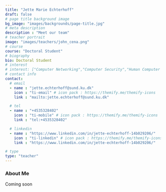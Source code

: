 ```yaml
---
title: "Jette Marie Echterhoff"
draft: false
# page title background image
bg_image: "images/backgrounds/page-title.jpg"
# meta description
description : "Meet our team"
# teacher portrait
image: "images/teachers/john_cena.png"
# course
course: "Doctoral Student"
# biography
bio: Doctoral Student
# interest
# interest: ["Computer Networking","Computer Security","Human Computer Interfacing"]
# contact info
contact:
  # email
  - name : "jette.echterhoff@sund.ku.dk"
    icon : "ti-email" # icon pack : https://themify.me/themify-icons
    link : "mailto:jette.echterhoff@sund.ku.dk"

  # tel
  - name : "+4535328402"
    icon : "ti-mobile" # icon pack : https://themify.me/themify-icons
    link : "tel:+4535328402"

  # linkedin
  - name : "https://www.linkedin.com/in/jette-echterhoff-14b029206/"
    icon : "ti-linkedin" # icon pack : https://themify.me/themify-icons
    link : "https://www.linkedin.com/in/jette-echterhoff-14b029206/"

# type
type: "teacher"
---
```


### About Me

Coming soon